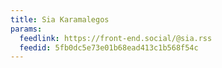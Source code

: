 ```yaml
---
title: Sia Karamalegos
params:
  feedlink: https://front-end.social/@sia.rss
  feedid: 5fb0dc5e73e01b68ead413c1b568f54c
---
```

